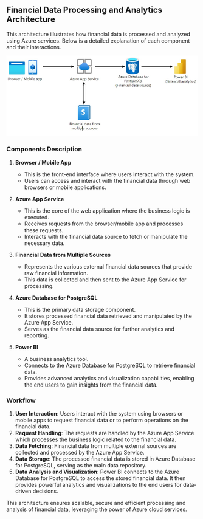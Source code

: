 ## Financial Data Processing and Analytics Architecture

This architecture illustrates how financial data is processed and analyzed using Azure services. Below is a detailed explanation of each component and their interactions.

![Architecture Diagram](ArchitecturePic1.jpg)

### Components Description

1. **Browser / Mobile App**
   - This is the front-end interface where users interact with the system.
   - Users can access and interact with the financial data through web browsers or mobile applications.

2. **Azure App Service**
   - This is the core of the web application where the business logic is executed.
   - Receives requests from the browser/mobile app and processes these requests.
   - Interacts with the financial data source to fetch or manipulate the necessary data.

3. **Financial Data from Multiple Sources**
   - Represents the various external financial data sources that provide raw financial information.
   - This data is collected and then sent to the Azure App Service for processing.

4. **Azure Database for PostgreSQL**
   - This is the primary data storage component.
   - It stores processed financial data retrieved and manipulated by the Azure App Service.
   - Serves as the financial data source for further analytics and reporting.

5. **Power BI**
   - A business analytics tool.
   - Connects to the Azure Database for PostgreSQL to retrieve financial data.
   - Provides advanced analytics and visualization capabilities, enabling the end users to gain insights from the financial data.

### Workflow

1. **User Interaction**: Users interact with the system using browsers or mobile apps to request financial data or to perform operations on the financial data.
2. **Request Handling**: The requests are handled by the Azure App Service which processes the business logic related to the financial data.
3. **Data Fetching**: Financial data from multiple external sources are collected and processed by the Azure App Service.
4. **Data Storage**: The processed financial data is stored in Azure Database for PostgreSQL, serving as the main data repository.
5. **Data Analysis and Visualization**: Power BI connects to the Azure Database for PostgreSQL to access the stored financial data. It then provides powerful analytics and visualizations to the end users for data-driven decisions.

This architecture ensures scalable, secure and efficient processing and analysis of financial data, leveraging the power of Azure cloud services.